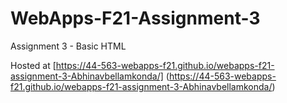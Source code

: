 # WebApps-F21-Assignment-3
Assignment 3 - Basic HTML
 
Hosted at [https://44-563-webapps-f21.github.io/webapps-f21-assignment-3-Abhinavbellamkonda/] (https://44-563-webapps-f21.github.io/webapps-f21-assignment-3-Abhinavbellamkonda/)
